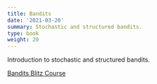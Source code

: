 ```yaml
---
title: Bandits
date: '2021-03-20'
summary: Stochastic and structured bandits.
type: book
weight: 20
---
```


Introduction to stochastic and structured bandits.

<!--more-->

[Bandits Blitz Course](/slides/rl_centrale/bandits)
